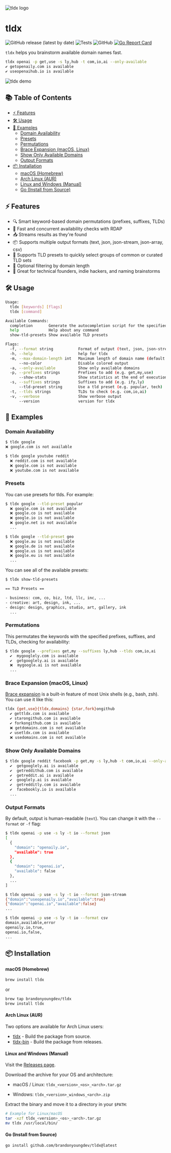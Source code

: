 ![tldx logo](https://github.com/brandonyoungdev/tldx/raw/main/assets/logo.png)

# tldx

![GitHub release (latest by date)](https://img.shields.io/github/v/release/brandonyoungdev/tldx)
![Tests](https://img.shields.io/github/actions/workflow/status/brandonyoungdev/tldx/test.yml?branch=main)
![GitHub](https://img.shields.io/github/license/brandonyoungdev/tldx)
[![Go Report Card](https://goreportcard.com/badge/github.com/brandonyoungdev/tldx)](https://goreportcard.com/report/github.com/brandonyoungdev/tldx)


`tldx` helps you brainstorm available domain names fast.

```sh
tldx openai -p get,use -s ly,hub -t com,io,ai --only-available
✔️ getopenaily.com is available
✔️ useopenaihub.io is available
```


![tldx demo](https://github.com/brandonyoungdev/tldx/raw/main/tapes/demo.gif)

## 📚 Table of Contents

- [⚡ Features](#-features)
- [🛠️ Usage](#️-usage)
- [🔗 Examples](#-examples)
  - [Domain Availability](#domain-availability)
  - [Presets](#presets)
  - [Permutations](#permutations)
  - [Brace Expansion (macOS, Linux)](#brace-expansion-macos-linux)
  - [Show Only Available Domains](#show-only-available-domains)
  - [Output Formats](#output-formats)
- [📦 Installation](#-installation)
  - [macOS (Homebrew)](#macos-homebrew)
  - [Arch Linux (AUR)](#arch-linux-aur)
  - [Linux and Windows (Manual)](#linux-and-windows-manual)
  - [Go (Install from Source)](#go-install-from-source)

## ⚡ Features

- 🔍 Smart keyword-based domain permutations (prefixes, suffixes, TLDs)
- 🚀 Fast and concurrent availability checks with RDAP
- 📤 Streams results as they're found
- 📦 Supports multiple output formats (text, json, json-stream, json-array, csv)
- 🔧 Supports TLD presets to quickly select groups of common or curated TLD sets
- 📏 Optional filtering by domain length
- 🧠 Great for technical founders, indie hackers, and naming brainstorms


## 🛠️ Usage

```sh
Usage:
  tldx [keywords] [flags]
  tldx [command]

Available Commands:
  completion       Generate the autocompletion script for the specified shell
  help             Help about any command
  show-tld-presets Show available TLD presets

Flags:
  -f, --format string           Format of output (text, json, json-stream, json-array, csv) (default "text")
  -h, --help                    help for tldx
  -m, --max-domain-length int   Maximum length of domain name (default 64)
      --no-color                Disable colored output
  -a, --only-available          Show only available domains
  -p, --prefixes strings        Prefixes to add (e.g. get,my,use)
      --show-stats              Show statistics at the end of execution
  -s, --suffixes strings        Suffixes to add (e.g. ify,ly)
      --tld-preset string       Use a tld preset (e.g. popular, tech)
  -t, --tlds strings            TLDs to check (e.g. com,io,ai)
  -v, --verbose                 Show verbose output
      --version                 version for tldx
```


## 🔗 Examples

### Domain Availability

```sh
$ tldx google
❌ google.com is not available
```

```sh
$ tldx google youtube reddit
  ❌ reddit.com is not available
  ❌ google.com is not available
  ❌ youtube.com is not available
```

### Presets

You can use presets for tlds. For example:

```sh
$ tldx google --tld-preset popular 
  ❌ google.com is not available
  ❌ google.co is not available
  ❌ google.io is not available
  ❌ google.net is not available
  ...
```

```sh
$ tldx google --tld-preset geo
  ❌ google.au is not available
  ❌ google.de is not available
  ❌ google.us is not available
  ❌ google.eu is not available
  ...
```


You can see all of the available presets:
```sh
$ tldx show-tld-presets

== TLD Presets ==

- business: com, co, biz, ltd, llc, inc, ...
- creative: art, design, ink, ... 
- design: design, graphics, studio, art, gallery, ink
  ...
```

### Permutations

This permutates the keywords with the specified prefixes, suffixes, and TLDs, checking for availability:
```sh
$ tldx google --prefixes get,my --suffixes ly,hub --tlds com,io,ai
  ✔️  mygooglely.com is available
  ✔️  getgooglely.ai is available
  ❌  mygoogle.ai is not available
  ...
```


### Brace Expansion (macOS, Linux)

[Brace expansion](https://www.gnu.org/software/bash/manual/html_node/Brace-Expansion.html) is a built-in feature of most Unix shells (e.g., bash, zsh). You can use it like this:

```sh
tldx {get,use}{tldx,domains} {star,fork}ongithub
  ✔️ gettldx.com is available
  ✔️ starongithub.com is available
  ✔️ forkongithub.com is available
  ❌ getdomains.com is not available
  ✔️ usetldx.com is available
  ❌ usedomains.com is not available
```


### Show Only Available Domains

```sh
$ tldx google reddit facebook -p get,my -s ly,hub -t com,io,ai --only-available
  ✔️  getgooglely.ai is available
  ✔️  getreddithub.com is available
  ✔️  getreddit.ai is available
  ✔️  googlely.ai is available
  ✔️  getredditly.com is available
  ✔️  facebookly.io is available
  ...
```

### Output Formats 

By default, output is human-readable (`text`). You can change it with the `--format` or `-f` flag:

```sh
$ tldx openai -p use -s ly -t io --format json  
[
  {
    "domain": "openaily.io",
    "available": true 
  },
  {
    "domain": "openai.io",
    "available": false
  },
  ...
]
```


```sh
$ tldx openai -p use -s ly -t io --format json-stream
{"domain":"useopenaily.io","available":true}
{"domain":"openai.io","available":false}
...
```


```sh
$ tldx openai -p use -s ly -t io --format csv
domain,available,error
openaily.io,true,
openai.io,false,
...
```


## 📦 Installation
#### macOS (Homebrew)
```sh
brew install tldx
```
or
```sh
brew tap brandonyoungdev/tldx
brew install tldx
```

#### Arch Linux (AUR)

Two options are available for Arch Linux users:

- [tldx](https://aur.archlinux.org/packages/tldx/) - Build the package from source.
- [tldx-bin](https://aur.archlinux.org/packages/tldx-bin/) - Build the package from releases.

#### Linux and Windows (Manual)
Visit the [Releases page](https://github.com/brandonyoungdev/tldx/releases).

Download the archive for your OS and architecture:

- macOS / Linux: `tldx_<version>_<os>_<arch>.tar.gz`

- Windows: `tldx_<version>_windows_<arch>.zip`

Extract the binary and move it to a directory in your `$PATH`:

```sh
# Example for Linux/macOS
tar -xzf tldx_<version>_<os>_<arch>.tar.gz
mv tldx /usr/local/bin/
```

#### Go (Install from Source)
```sh
go install github.com/brandonyoungdev/tldx@latest
```
